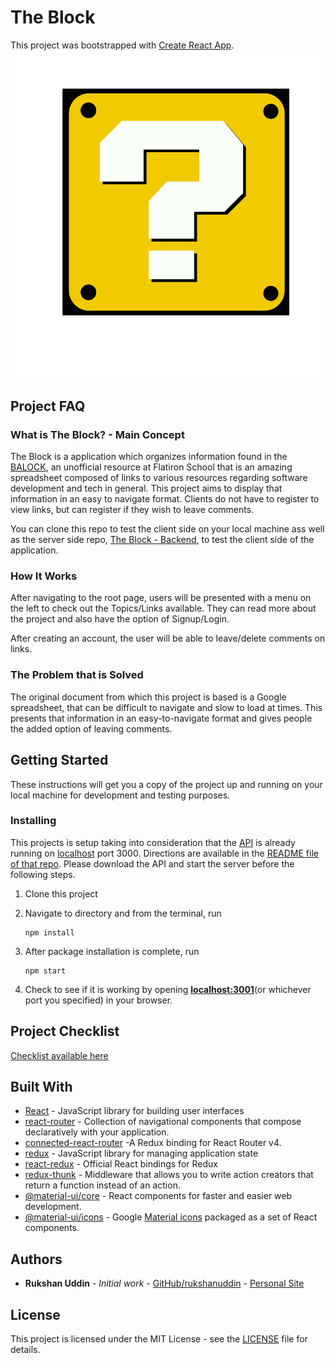 # The Block

This project was bootstrapped with [Create React App](https://github.com/facebook/create-react-app).
![block](/src/resources/block.svg)

## Project FAQ

### What is The Block? - Main Concept

The Block is a application which organizes information found in the [BALOCK](http://bit.ly/flatiron-student-resources), an unofficial resource at Flatiron School that is an amazing spreadsheet composed of links to various resources regarding software development and tech in general. This project aims to display that information in an easy to navigate format. Clients do not have to register to view links, but can register if they wish to leave comments.

You can clone this repo to test the client side on your local machine ass well as the server side repo, [The Block - Backend](https://github.com/rukshanuddin/final_backend), to test the client side of the application.

### How It Works

After navigating to the root page, users will be presented with a menu on the left to check out the Topics/Links available. They can read more about the project and also have the option of Signup/Login.

After creating an account, the user will be able to leave/delete comments on links.

### The Problem that is Solved

The original document from which this project is based is a Google spreadsheet, that can be difficult to navigate and slow to load at times. This presents that information in an easy-to-navigate format and gives people the added option of leaving comments.

## Getting Started

These instructions will get you a copy of the project up and running on your local machine for development and testing purposes.

### Installing

This projects is setup taking into consideration that the [API](https://github.com/rukshanuddin/final_backend) is already running on [localhost](http://localhost:3000/) port 3000. Directions are available in the [README file of that repo](https://github.com/rukshanuddin/final_backend/blob/master/README.md). Please download the API and start the server before the following steps.

1. Clone this project
2. Navigate to directory and from the terminal, run

    ```shell
    npm install
    ```

3. After package installation is complete, run

    ```shell
    npm start
    ```

4. Check to see if it is working by opening **[localhost:3001](http://localhost:3001/)**(or whichever port you specified) in your browser.

## Project Checklist

[Checklist available here](https://github.com/rukshanuddin/final_frontend/blob/master/CHECKLIST.md)

## Built With

* [React](https://reactjs.org/) - JavaScript library for building user interfaces
* [react-router](https://reactrouter.com/) - Collection of navigational components that compose declaratively with your application.
* [connected-react-router](https://github.com/supasate/connected-react-router) -A Redux binding for React Router v4.
* [redux](https://redux.js.org/) - JavaScript library for managing application state
* [react-redux](https://react-redux.js.org/) - Official React bindings for Redux
* [redux-thunk](https://github.com/reduxjs/redux-thunk) - Middleware that allows you to write action creators that return a function instead of an action.
* [@material-ui/core](https://material-ui.com/) - React components for faster and easier web development.
* [@material-ui/icons](https://material-ui.com/components/material-icons/) - Google [Material icons](https://material.io/resources/icons/) packaged as a set of React components.

## Authors

* **Rukshan Uddin** - *Initial work* - [GitHub/rukshanuddin](https://github.com/rukshanuddin) - [Personal Site](https://awesomeweb.design)

## License

This project is licensed under the MIT License - see the [LICENSE](LICENSE) file for details.
